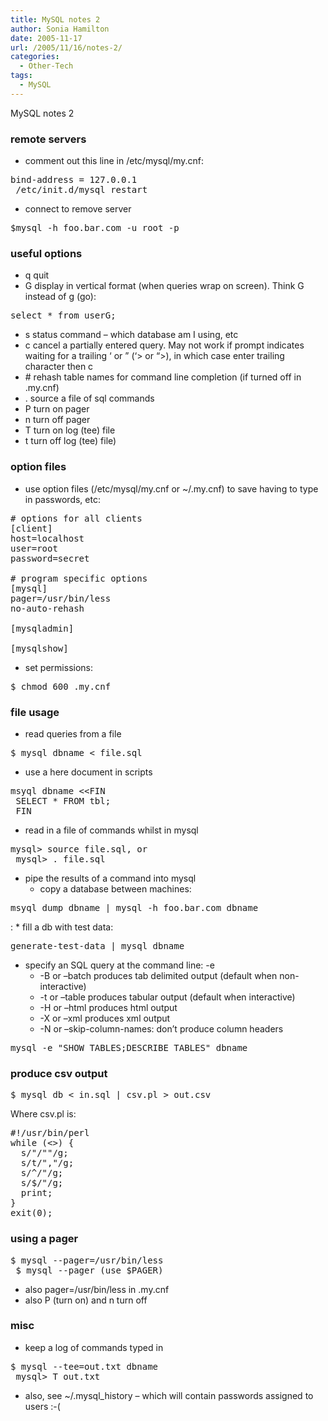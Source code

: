```yaml
---
title: MySQL notes 2
author: Sonia Hamilton
date: 2005-11-17
url: /2005/11/16/notes-2/
categories:
  - Other-Tech
tags:
  - MySQL
---
```

MySQL notes 2
<!--more-->
### remote servers

  * comment out this line in /etc/mysql/my.cnf:

<pre>bind-address = 127.0.0.1
 /etc/init.d/mysql restart</pre>

  * connect to remove server

<pre>$mysql -h foo.bar.com -u root -p</pre>

### <!--more--> useful options

  * q quit
  * G display in vertical format (when queries wrap on screen). Think G instead of g (go):

<pre>select * from userG;</pre>

  * s status command &#8211; which database am I using, etc
  * c cancel a partially entered query. May not work if prompt indicates waiting for a trailing &#8216; or &#8221; (&#8216;> or &#8220;>), in which case enter trailing character then c
  * \# rehash table names for command line completion (if turned off in .my.cnf)
  * . source a file of sql commands
  * P turn on pager
  * n turn off pager
  * T turn on log (tee) file
  * t turn off log (tee) file)

### option files

  * use option files (/etc/mysql/my.cnf or ~/.my.cnf) to save having to type in passwords, etc:

<pre># options for all clients
[client]
host=localhost
user=root
password=secret

# program specific options
[mysql]
pager=/usr/bin/less
no-auto-rehash

[mysqladmin]

[mysqlshow]</pre>

  * set permissions:

<pre>$ chmod 600 .my.cnf</pre>

### file usage

  * read queries from a file

<pre>$ mysql dbname &lt; file.sql</pre>

  * use a here document in scripts

<pre>msyql dbname &lt;&lt;FIN
 SELECT * FROM tbl;
 FIN</pre>

  * read in a file of commands whilst in mysql

<pre>mysql&gt; source file.sql, or
 mysql&gt; . file.sql</pre>

  * pipe the results of a command into mysql 
      * copy a database between machines:

<pre>msyql dump dbname | mysql -h foo.bar.com dbname</pre>
:     * fill a db with test data:

<pre>generate-test-data | mysql dbname</pre>

  * specify an SQL query at the command line: -e 
      * -B or &#8211;batch produces tab delimited output (default when non-interactive)
      * -t or &#8211;table produces tabular output (default when interactive)
      * -H or &#8211;html produces html output
      * -X or &#8211;xml produces xml output
      * -N or &#8211;skip-column-names: don&#8217;t produce column headers

<pre>mysql -e "SHOW TABLES;DESCRIBE TABLES" dbname</pre>

### produce csv output

<pre>$ mysql db &lt; in.sql | csv.pl &gt; out.csv</pre>

Where csv.pl is:

<pre>#!/usr/bin/perl
while (&lt;&gt;) {
  s/"/""/g;
  s/t/","/g;
  s/^/"/g;
  s/$/"/g;
  print;
}
exit(0);</pre>

### using a pager

<pre>$ mysql --pager=/usr/bin/less
 $ mysql --pager (use $PAGER)</pre>

  * also pager=/usr/bin/less in .my.cnf
  * also P (turn on) and n turn off

### misc

  * keep a log of commands typed in

<pre>$ mysql --tee=out.txt dbname
 mysql&gt; T out.txt</pre>

  * also, see ~/.mysql_history &#8211; which will contain passwords assigned to users :-(
